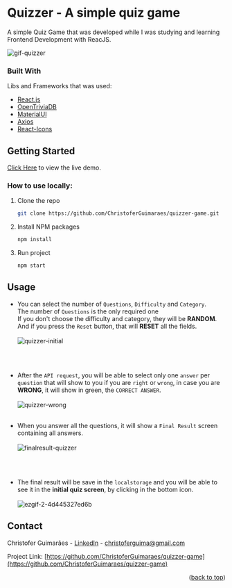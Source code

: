 <div id="top"></div>

# Quizzer - A simple quiz game

A simple Quiz Game that was developed while I was studying and learning Frontend Development with ReacJS.

![gif-quizzer](https://user-images.githubusercontent.com/32392449/145733513-2ba31ac5-f458-42f6-961b-ac8e29d73fc6.gif)

### Built With

Libs and Frameworks that was used:

- [React.js](https://reactjs.org/)
- [OpenTriviaDB](https://opentdb.com/api_config.php)
- [MaterialUI](https://mui.com/pt/)
- [Axios](https://axios-http.com/)
- [React-Icons](https://react-icons.github.io/react-icons/)

## Getting Started

[Click Here](https://quizzer-game.herokuapp.com/) to view the live demo.

### How to use locally:

1. Clone the repo
   ```sh
   git clone https://github.com/ChristoferGuimaraes/quizzer-game.git
   ```
2. Install NPM packages
   ```sh
   npm install
   ```
3. Run project
   ```js
   npm start
   ```

## Usage

- You can select the number of `Questions`, `Difficulty` and `Category`.</br>
  The number of `Questions` is the only required one</br>
  If you don't choose the difficulty and category, they will be **RANDOM**. </br>And if you press the `Reset` button, that will **RESET** all the fields.
  </br></br>
  ![quizzer-initial](https://user-images.githubusercontent.com/32392449/145736662-64035a2c-b7ad-4e37-a893-c4fce1cf469d.png)

  </br></br>

- After the `API request`, you will be able to select only one `answer` per `question` that will show to you if you are `right` or `wrong`, in case you are **WRONG**, it will show in green, the `CORRECT ANSWER`.
  </br></br>
  ![quizzer-wrong](https://user-images.githubusercontent.com/32392449/145736282-167389f1-b028-4e10-8a6a-c1bb430b3c9f.png)
  </br></br>
- When you answer all the questions, it will show a `Final Result` screen containing all answers.
  </br></br>
  ![finalresult-quizzer](https://user-images.githubusercontent.com/32392449/145736387-7cf66cf5-c8d4-4bcc-8e7c-f1d05ae9202b.png)

  </br></br>
- The final result will be save in the `localstorage` and you will be able to see it in the **initial quiz screen**, by clicking in the bottom icon.
  </br></br>
  ![ezgif-2-4d445327ed6b](https://user-images.githubusercontent.com/32392449/145736537-8f92f68f-b982-4274-9fb5-d44b7fc33d2a.gif)

## Contact

Christofer Guimarães - [LinkedIn](https://www.linkedin.com/in/christofer-guimar%C3%A3es-351149218/) - christoferguima@gmail.com

Project Link: [https://github.com/ChristoferGuimaraes/quizzer-game](https://github.com/ChristoferGuimaraes/quizzer-game)

<p align="right">(<a href="#top">back to top</a>)</p>
